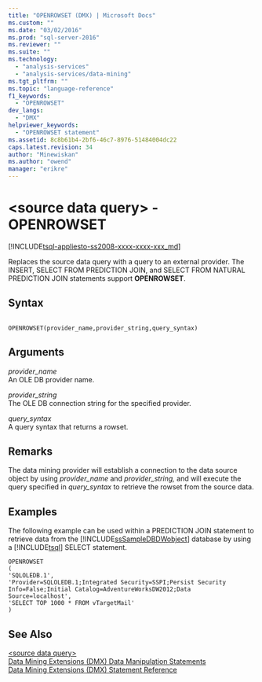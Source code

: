 ```yaml
---
title: "OPENROWSET (DMX) | Microsoft Docs"
ms.custom: ""
ms.date: "03/02/2016"
ms.prod: "sql-server-2016"
ms.reviewer: ""
ms.suite: ""
ms.technology: 
  - "analysis-services"
  - "analysis-services/data-mining"
ms.tgt_pltfrm: ""
ms.topic: "language-reference"
f1_keywords: 
  - "OPENROWSET"
dev_langs: 
  - "DMX"
helpviewer_keywords: 
  - "OPENROWSET statement"
ms.assetid: 8c8b61b4-2bf6-46c7-8976-51484004dc22
caps.latest.revision: 34
author: "Minewiskan"
ms.author: "owend"
manager: "erikre"
---
```

# &lt;source data query&gt; - OPENROWSET
[!INCLUDE[tsql-appliesto-ss2008-xxxx-xxxx-xxx_md](../includes/tsql-appliesto-ss2008-xxxx-xxxx-xxx-md.md)]

  Replaces the source data query with a query to an external provider. The INSERT, SELECT FROM PREDICTION JOIN, and SELECT FROM NATURAL PREDICTION JOIN statements support **OPENROWSET**.  
  
## Syntax  
  
```  
  
OPENROWSET(provider_name,provider_string,query_syntax)  
```  
  
## Arguments  
 *provider_name*  
 An OLE DB provider name.  
  
 *provider_string*  
 The OLE DB connection string for the specified provider.  
  
 *query_syntax*  
 A query syntax that returns a rowset.  
  
## Remarks  
 The data mining provider will establish a connection to the data source object by using *provider_name* and *provider_string,* and will execute the query specified in *query_syntax* to retrieve the rowset from the source data.  
  
## Examples  
 The following example can be used within a PREDICTION JOIN statement to retrieve data from the [!INCLUDE[ssSampleDBDWobject](../includes/sssampledbdwobject-md.md)] database by using a [!INCLUDE[tsql](../includes/tsql-md.md)] SELECT statement.  
  
```  
OPENROWSET  
(  
'SQLOLEDB.1',  
'Provider=SQLOLEDB.1;Integrated Security=SSPI;Persist Security     Info=False;Initial Catalog=AdventureWorksDW2012;Data Source=localhost',  
'SELECT TOP 1000 * FROM vTargetMail'  
)  
```  
  
## See Also  
 [&#60;source data query&#62;](../dmx/source-data-query.md)   
 [Data Mining Extensions &#40;DMX&#41; Data Manipulation Statements](../dmx/dmx-statements-data-manipulation.md)   
 [Data Mining Extensions &#40;DMX&#41; Statement Reference](../dmx/data-mining-extensions-dmx-statements.md)  
  
  
